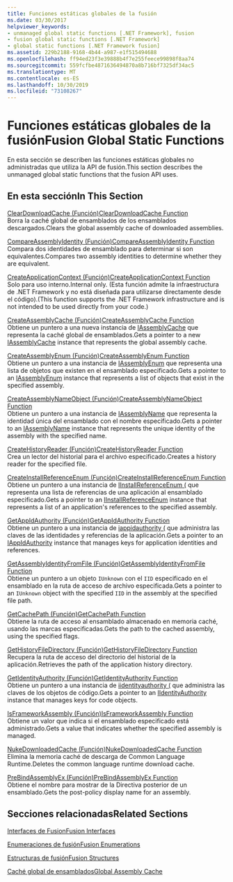 ```yaml
---
title: Funciones estáticas globales de la fusión
ms.date: 03/30/2017
helpviewer_keywords:
- unmanaged global static functions [.NET Framework], fusion
- fusion global static functions [.NET Framework]
- global static functions [.NET Framework fusion]
ms.assetid: 229b2188-9168-4b44-a987-e1f515494688
ms.openlocfilehash: ff94ed23f3e39888b4f7e255feece99898f8aa74
ms.sourcegitcommit: 559fcfbe4871636494870a8b716bf7325df34ac5
ms.translationtype: MT
ms.contentlocale: es-ES
ms.lasthandoff: 10/30/2019
ms.locfileid: "73108267"
---
```

# <a name="fusion-global-static-functions"></a><span data-ttu-id="beea7-102">Funciones estáticas globales de la fusión</span><span class="sxs-lookup"><span data-stu-id="beea7-102">Fusion Global Static Functions</span></span>
<span data-ttu-id="beea7-103">En esta sección se describen las funciones estáticas globales no administradas que utiliza la API de fusión.</span><span class="sxs-lookup"><span data-stu-id="beea7-103">This section describes the unmanaged global static functions that the fusion API uses.</span></span>  
  
## <a name="in-this-section"></a><span data-ttu-id="beea7-104">En esta sección</span><span class="sxs-lookup"><span data-stu-id="beea7-104">In This Section</span></span>  
 [<span data-ttu-id="beea7-105">ClearDownloadCache (Función)</span><span class="sxs-lookup"><span data-stu-id="beea7-105">ClearDownloadCache Function</span></span>](cleardownloadcache-function.md)  
 <span data-ttu-id="beea7-106">Borra la caché global de ensamblados de los ensamblados descargados.</span><span class="sxs-lookup"><span data-stu-id="beea7-106">Clears the global assembly cache of downloaded assemblies.</span></span>  
  
 [<span data-ttu-id="beea7-107">CompareAssemblyIdentity (Función)</span><span class="sxs-lookup"><span data-stu-id="beea7-107">CompareAssemblyIdentity Function</span></span>](compareassemblyidentity-function.md)  
 <span data-ttu-id="beea7-108">Compara dos identidades de ensamblado para determinar si son equivalentes.</span><span class="sxs-lookup"><span data-stu-id="beea7-108">Compares two assembly identities to determine whether they are equivalent.</span></span>  
  
 [<span data-ttu-id="beea7-109">CreateApplicationContext (Función)</span><span class="sxs-lookup"><span data-stu-id="beea7-109">CreateApplicationContext Function</span></span>](createapplicationcontext-function.md)  
 <span data-ttu-id="beea7-110">Solo para uso interno.</span><span class="sxs-lookup"><span data-stu-id="beea7-110">Internal only.</span></span> <span data-ttu-id="beea7-111">(Esta función admite la infraestructura de .NET Framework y no está diseñada para utilizarse directamente desde el código).</span><span class="sxs-lookup"><span data-stu-id="beea7-111">(This function supports the .NET Framework infrastructure and is not intended to be used directly from your code.)</span></span>  
  
 [<span data-ttu-id="beea7-112">CreateAssemblyCache (Función)</span><span class="sxs-lookup"><span data-stu-id="beea7-112">CreateAssemblyCache Function</span></span>](createassemblycache-function.md)  
 <span data-ttu-id="beea7-113">Obtiene un puntero a una nueva instancia de [IAssemblyCache](iassemblycache-interface.md) que representa la caché global de ensamblados.</span><span class="sxs-lookup"><span data-stu-id="beea7-113">Gets a pointer to a new [IAssemblyCache](iassemblycache-interface.md) instance that represents the global assembly cache.</span></span>  
  
 [<span data-ttu-id="beea7-114">CreateAssemblyEnum (Función)</span><span class="sxs-lookup"><span data-stu-id="beea7-114">CreateAssemblyEnum Function</span></span>](createassemblyenum-function.md)  
 <span data-ttu-id="beea7-115">Obtiene un puntero a una instancia de [IAssemblyEnum](iassemblyenum-interface.md) que representa una lista de objetos que existen en el ensamblado especificado.</span><span class="sxs-lookup"><span data-stu-id="beea7-115">Gets a pointer to an [IAssemblyEnum](iassemblyenum-interface.md) instance that represents a list of objects that exist in the specified assembly.</span></span>  
  
 [<span data-ttu-id="beea7-116">CreateAssemblyNameObject (Función)</span><span class="sxs-lookup"><span data-stu-id="beea7-116">CreateAssemblyNameObject Function</span></span>](createassemblynameobject-function.md)  
 <span data-ttu-id="beea7-117">Obtiene un puntero a una instancia de [IAssemblyName](iassemblyname-interface.md) que representa la identidad única del ensamblado con el nombre especificado.</span><span class="sxs-lookup"><span data-stu-id="beea7-117">Gets a pointer to an [IAssemblyName](iassemblyname-interface.md) instance that represents the unique identity of the assembly with the specified name.</span></span>  
  
 [<span data-ttu-id="beea7-118">CreateHistoryReader (Función)</span><span class="sxs-lookup"><span data-stu-id="beea7-118">CreateHistoryReader Function</span></span>](createhistoryreader-function.md)  
 <span data-ttu-id="beea7-119">Crea un lector del historial para el archivo especificado.</span><span class="sxs-lookup"><span data-stu-id="beea7-119">Creates a history reader for the specified file.</span></span>  
  
 [<span data-ttu-id="beea7-120">CreateInstallReferenceEnum (Función)</span><span class="sxs-lookup"><span data-stu-id="beea7-120">CreateInstallReferenceEnum Function</span></span>](createinstallreferenceenum-function.md)  
 <span data-ttu-id="beea7-121">Obtiene un puntero a una instancia de [IInstallReferenceEnum (](iinstallreferenceenum-interface.md) que representa una lista de referencias de una aplicación al ensamblado especificado.</span><span class="sxs-lookup"><span data-stu-id="beea7-121">Gets a pointer to an [IInstallReferenceEnum](iinstallreferenceenum-interface.md) instance that represents a list of an application's references to the specified assembly.</span></span>  
  
 [<span data-ttu-id="beea7-122">GetAppIdAuthority (Función)</span><span class="sxs-lookup"><span data-stu-id="beea7-122">GetAppIdAuthority Function</span></span>](getappidauthority-function.md)  
 <span data-ttu-id="beea7-123">Obtiene un puntero a una instancia de [iappidauthority (](iappidauthority-interface.md) que administra las claves de las identidades y referencias de la aplicación.</span><span class="sxs-lookup"><span data-stu-id="beea7-123">Gets a pointer to an [IAppIdAuthority](iappidauthority-interface.md) instance that manages keys for application identities and references.</span></span>  
  
 [<span data-ttu-id="beea7-124">GetAssemblyIdentityFromFile (Función)</span><span class="sxs-lookup"><span data-stu-id="beea7-124">GetAssemblyIdentityFromFile Function</span></span>](getassemblyidentityfromfile-function.md)  
 <span data-ttu-id="beea7-125">Obtiene un puntero a un objeto `IUnknown` con el `IID` especificado en el ensamblado en la ruta de acceso de archivo especificada.</span><span class="sxs-lookup"><span data-stu-id="beea7-125">Gets a pointer to an `IUnknown` object with the specified `IID` in the assembly at the specified file path.</span></span>  
  
 [<span data-ttu-id="beea7-126">GetCachePath (Función)</span><span class="sxs-lookup"><span data-stu-id="beea7-126">GetCachePath Function</span></span>](getcachepath-function.md)  
 <span data-ttu-id="beea7-127">Obtiene la ruta de acceso al ensamblado almacenado en memoria caché, usando las marcas especificadas.</span><span class="sxs-lookup"><span data-stu-id="beea7-127">Gets the path to the cached assembly, using the specified flags.</span></span>  
  
 [<span data-ttu-id="beea7-128">GetHistoryFileDirectory (Función)</span><span class="sxs-lookup"><span data-stu-id="beea7-128">GetHistoryFileDirectory Function</span></span>](gethistoryfiledirectory-function.md)  
 <span data-ttu-id="beea7-129">Recupera la ruta de acceso del directorio del historial de la aplicación.</span><span class="sxs-lookup"><span data-stu-id="beea7-129">Retrieves the path of the application history directory.</span></span>  
  
 [<span data-ttu-id="beea7-130">GetIdentityAuthority (Función)</span><span class="sxs-lookup"><span data-stu-id="beea7-130">GetIdentityAuthority Function</span></span>](getidentityauthority-function.md)  
 <span data-ttu-id="beea7-131">Obtiene un puntero a una instancia de [iidentityauthority (](iidentityauthority-interface.md) que administra las claves de los objetos de código.</span><span class="sxs-lookup"><span data-stu-id="beea7-131">Gets a pointer to an [IIdentityAuthority](iidentityauthority-interface.md) instance that manages keys for code objects.</span></span>  
  
 [<span data-ttu-id="beea7-132">IsFrameworkAssembly (Función)</span><span class="sxs-lookup"><span data-stu-id="beea7-132">IsFrameworkAssembly Function</span></span>](isframeworkassembly-function.md)  
 <span data-ttu-id="beea7-133">Obtiene un valor que indica si el ensamblado especificado está administrado.</span><span class="sxs-lookup"><span data-stu-id="beea7-133">Gets a value that indicates whether the specified assembly is managed.</span></span>  
  
 [<span data-ttu-id="beea7-134">NukeDownloadedCache (Función)</span><span class="sxs-lookup"><span data-stu-id="beea7-134">NukeDownloadedCache Function</span></span>](nukedownloadedcache-function.md)  
 <span data-ttu-id="beea7-135">Elimina la memoria caché de descarga de Common Language Runtime.</span><span class="sxs-lookup"><span data-stu-id="beea7-135">Deletes the common language runtime download cache.</span></span>  
  
 [<span data-ttu-id="beea7-136">PreBindAssemblyEx (Función)</span><span class="sxs-lookup"><span data-stu-id="beea7-136">PreBindAssemblyEx Function</span></span>](prebindassemblyex-function.md)  
 <span data-ttu-id="beea7-137">Obtiene el nombre para mostrar de la Directiva posterior de un ensamblado.</span><span class="sxs-lookup"><span data-stu-id="beea7-137">Gets the post-policy display name for an assembly.</span></span>  
  
## <a name="related-sections"></a><span data-ttu-id="beea7-138">Secciones relacionadas</span><span class="sxs-lookup"><span data-stu-id="beea7-138">Related Sections</span></span>  
 [<span data-ttu-id="beea7-139">Interfaces de Fusion</span><span class="sxs-lookup"><span data-stu-id="beea7-139">Fusion Interfaces</span></span>](fusion-interfaces.md)  
  
 [<span data-ttu-id="beea7-140">Enumeraciones de fusión</span><span class="sxs-lookup"><span data-stu-id="beea7-140">Fusion Enumerations</span></span>](fusion-enumerations.md)  
  
 [<span data-ttu-id="beea7-141">Estructuras de fusión</span><span class="sxs-lookup"><span data-stu-id="beea7-141">Fusion Structures</span></span>](fusion-structures.md)  
  
 [<span data-ttu-id="beea7-142">Caché global de ensamblados</span><span class="sxs-lookup"><span data-stu-id="beea7-142">Global Assembly Cache</span></span>](../../app-domains/gac.md)
